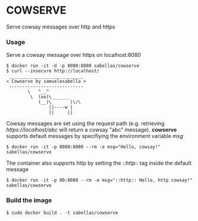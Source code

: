 # COWSERVE
Serve cowsay messages over http and https
### Usage   
Serve a cowsay message over https on localhost:8080
```    
$ docker run -it -d -p 8080:8080 sabellas/cowserve   
$ curl --insecure http://localhost/
 ____________________________ 
< Cowserve by samuelesabella >
 ---------------------------- 
        \   ^__^
         \  (oo)\_______
            (__)\       )\/\
                ||----w |
                ||     ||
```
Cowsay messages are set using the request path (e.g. retrieving *https://localhost/abc* will return a cowsay "abc" message).
**cowserve** supports default messages by specifiying the environment variable *msg* 
```    
$ docker run -it -p 8080:8080 --rm -e msg="Hello, cowsay!" sabellas/cowserve    
```
The container also supports http by setting the *::http::* tag inside the default message  
```    
$ docker run -it -p 80:8080 --rm -e msg="::http:: Hello, http cowsay!" sabellas/cowserve 
```
### Build the image    
```    
$ sudo docker build . -t sabellas/cowserve    
``` 
